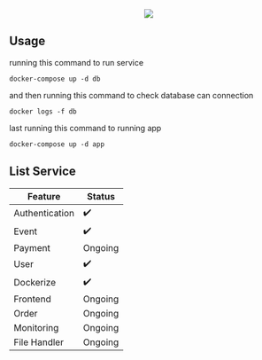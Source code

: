 <div align="center">
    <img src="https://www.leisurebyte.com/wp-content/uploads/2022/11/alchemy-of-souls-season-2-1.jpg"/>
</div>

## Usage
running this command to run service
```
docker-compose up -d db
```
and then running this command to check database can connection
```
docker logs -f db
```
last running this command to running app
```
docker-compose up -d app
```

## List Service
| Feature             | Status              | 
|---------------------|---------------------|
| Authentication      | :heavy_check_mark:  |
| Event               | :heavy_check_mark:  |
| Payment             | Ongoing             |
| User                | :heavy_check_mark:  |
| Dockerize           | :heavy_check_mark:  |
| Frontend            | Ongoing             |
| Order               | Ongoing             |
| Monitoring          | Ongoing             |
| File Handler        | Ongoing             |
